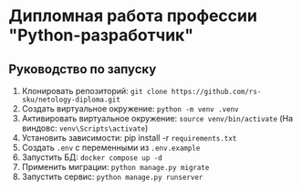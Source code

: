 # Дипломная работа профессии "Python-разработчик"

## Руководство по запуску
1. Клонировать репозиторий: `git clone https://github.com/rs-sku/netology-diploma.git`
2. Создать виртуальное окружение: `python -m venv .venv`
3. Активировать виртуальное окружение: `source venv/bin/activate` (На виндовс: `venv\Scripts\activate`)
4. Установить зависимости: pip install -r `requirements.txt`
5. Создать `.env` с переменными из `.env.example`
6. Запустить БД: `docker compose up -d`
7. Применить миграции: `python manage.py migrate` 
8. Запустить сервис: `python manage.py runserver`
